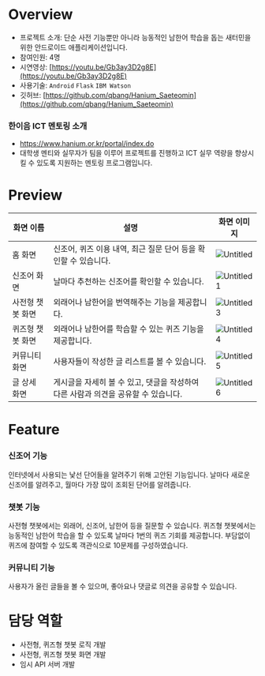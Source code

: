 # Overview

- 프로젝트 소개: 단순 사전 기능뿐만 아니라 능동적인 남한어 학습을 돕는 새터민을 위한 안드로이드 애플리케이션입니다.
- 참여인원: 4명
- 시연영상: [https://youtu.be/Gb3ay3D2g8E](https://youtu.be/Gb3ay3D2g8E)
- 사용기술: `Android` `Flask` `IBM Watson`
- 깃허브: [https://github.com/qbang/Hanium_Saeteomin](https://github.com/qbang/Hanium_Saeteomin)

### 한이음 ICT 멘토링 소개
- https://www.hanium.or.kr/portal/index.do
- 대학생 멘티와 실무자가 팀을 이루어 프로젝트를 진행하고 ICT 실무 역량을 향상시킬 수 있도록 지원하는 멘토링 프로그램입니다.

# Preview
|화면 이름|설명|화면 이미지|
|-|-|-|
|홈 화면|신조어, 퀴즈 이용 내역, 최근 질문 단어 등을 확인할 수 있습니다.|![Untitled](https://user-images.githubusercontent.com/41017076/201527871-19cf97c4-d0b3-45d7-8a59-b880da50439b.png)|
|신조어 화면|날마다 추천하는 신조어를 확인할 수 있습니다.|![Untitled 1](https://user-images.githubusercontent.com/41017076/201527892-9bbe6299-fe21-4f12-84ef-b82e9b278a08.png)|
|사전형 챗봇 화면|외래어나 남한어을 번역해주는 기능을 제공합니다.|![Untitled 3](https://user-images.githubusercontent.com/41017076/201527918-8726dd73-e917-4915-a814-c154c0aa9ae1.png)|
|퀴즈형 챗봇 화면|외래어나 남한어를 학습할 수 있는 퀴즈 기능을 제공합니다.|![Untitled 4](https://user-images.githubusercontent.com/41017076/201527934-6f2d9d79-cc4e-4af8-96e8-35f7edb2b4d0.png)|
|커뮤니티 화면|사용자들이 작성한 글 리스트를 볼 수 있습니다.|![Untitled 5](https://user-images.githubusercontent.com/41017076/201527965-7cad43b3-f54d-42a7-a376-76e8450622c9.png)|
|글 상세 화면|게시글을 자세히 볼 수 있고, 댓글을 작성하여 다른 사람과 의견을 공유할 수 있습니다.|![Untitled 6](https://user-images.githubusercontent.com/41017076/201527974-93e44244-9b34-43a1-ad6d-743fcf1c3cfc.png)| 
# Feature
### 신조어 기능
인터넷에서 사용되는 낯선 단어들을 알려주기 위해 고안된 기능입니다. 날마다 새로운 신조어를 알려주고, 월마다 가장 많이 조회된 단어를 알려줍니다. 
### 챗봇 기능
사전형 챗봇에서는 외래어, 신조어, 남한어 등을 질문할 수 있습니다. 퀴즈형 챗봇에서는 능동적인 남한어 학습을 할 수 있도록 날마다 1번의 퀴즈 기회를 제공합니다. 부담없이 퀴즈에 참여할 수 있도록 객관식으로 10문제를 구성하였습니다.
### 커뮤니티 기능
사용자가 올린 글들을 볼 수 있으며, 좋아요나 댓글로 의견을 공유할 수 있습니다.

# 담당 역할
- 사전형, 퀴즈형 챗봇 로직 개발
- 사전형, 퀴즈형 챗봇 화면 개발
- 임시 API 서버 개발
